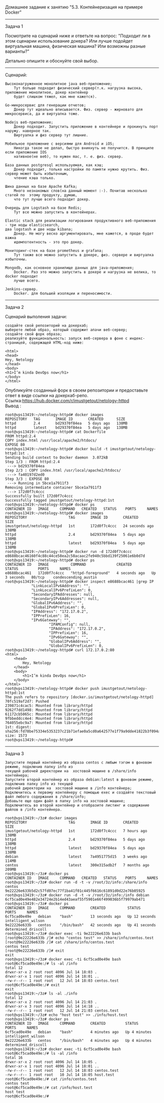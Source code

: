 Домашнее задание к занятию "5.3. Контейнеризация на примере Docker"

---

Задача 1

Посмотрите на сценарий ниже и ответьте на вопрос: "Подходит ли в этом сценарии использование докера? Или лучше подойдет виртуальная машина, физическая машина? Или возможны разные варианты?"

Детально опишите и обоснуйте свой выбор.

---

Сценарий:

    Высоконагруженное монолитное java веб-приложение;
        Тут больше подходит физический сервер(т.к. нагрузка высока, приложение монолитное, докер контейнер  
        будет слишком тяжел, как мне кажется).  

    Go-микросервис для генерации отчетов;  
        Докер тут идеально вписывается. Физ. сервер - жирновато для микросервиса, да и виртуалка тоже.

    Nodejs веб-приложение;  
        Докер подходит. Запустить приложение в контейнере и прокинуть порт наружу. наверное так.  
        Виртуалка и физ сервер тут лишние.  

    Мобильное приложение c версиями для Android и iOS;  
        Никогда такое не делал, быстро вникнуть не получится. В принципе если приложение IOS  
        нативное(не веб), то нужен mac, т. е. физ. сервер.  

    База данных postgresql используемая, как кэш;  
        Докер подходит, только настройки по памяти нужно крутить. Физ. сервер может быть избыточным,  
        чтение кэша только.  

    Шина данных на базе Apache Kafka;  
        Много незнакомых слов(на данный момент :-). Почитав несколько статей по  этому продукту, думаю,  
        что тут лучше всего подходит докер.  

    Очередь для Logstash на базе Redis;  
        Тут все можно запустить в контейнерах.  

    Elastic stack для реализации логирования продуктивного веб-приложения - три ноды elasticsearch,  
    два logstash и две ноды kibana;  
        Докер. Не могу веско аргументировать, мне кажется, в проде будет важна  
        идемпотентность - это про докер.  

    Мониторинг-стек на базе prometheus и grafana;  
        Тут также все можно запустить в докере, физ. сервере и виртуалка избыточны.  

    Mongodb, как основное хранилище данных для java-приложения;  
        Docker. Раз это можно запустить в докере и нагрузка не велика, то docker подходит  
        лучше всего.  

    Jenkins-сервер.  
        Docker. для большей изоляции и переносимости.  

---

Задача 2  

Сценарий выполения задачи:  

    создайте свой репозиторий на докерхаб;   
    выберете любой образ, который содержит апачи веб-сервер;  
    создайте свой форк образа;  
    реализуйте функциональность: запуск веб-сервера в фоне с индекс-страницей, содержащей HTML-код ниже:  
```
<html>  
<head>  
Hey, Netology  
</head>  
<body>  
<h1>I’m kinda DevOps now</h1>  
</body>  
</html>  
```
Опубликуйте созданный форк в своем репозитории и предоставьте ответ в виде ссылки на докерхаб-репо.  
Ссылка:https://hub.docker.com/r/imustgetout/netology-httpd  
Вывод :
```
root@vps13419:~/netology-httpd# docker images
REPOSITORY   TAG       IMAGE ID       CREATED      SIZE
httpd        2.4       bd29370f84ea   5 days ago   138MB
httpd        latest    bd29370f84ea   5 days ago   138MB
root@vps13419:~/netology-httpd# cat Dockerfile
FROM httpd:2.4
COPY index.html /usr/local/apache2/htdocs/
EXPOSE 80
root@vps13419:~/netology-httpd# docker build -t imustgetout/netology-httpd:1st .
Sending build context to Docker daemon  3.072kB
Step 1/3 : FROM httpd:2.4
 ---> bd29370f84ea
Step 2/3 : COPY index.html /usr/local/apache2/htdocs/
 ---> fa40197d2ed0
Step 3/3 : EXPOSE 80
 ---> Running in 5bce1a7911f3
Removing intermediate container 5bce1a7911f3
 ---> 172d0f7c4ccc
Successfully built 172d0f7c4ccc
Successfully tagged imustgetout/netology-httpd:1st
root@vps13419:~/netology-httpd# docker ps     
CONTAINER ID   IMAGE     COMMAND   CREATED   STATUS    PORTS     NAMES
root@vps13419:~/netology-httpd# docker images
REPOSITORY                   TAG       IMAGE ID       CREATED          SIZE
imustgetout/netology-httpd   1st       172d0f7c4ccc   24 seconds ago   138MB
httpd                        2.4       bd29370f84ea   5 days ago       138MB
httpd                        latest    bd29370f84ea   5 days ago       138MB
root@vps13419:~/netology-httpd# docker run -d 172d0f7c4ccc   
e8688bcac46160f4c88c44ce58ea2c58acaac2fe940c5bbd139f25061e6b0d7d
root@vps13419:~/netology-httpd# docker ps
CONTAINER ID   IMAGE          COMMAND              CREATED         STATUS         PORTS     NAMES
e8688bcac461   172d0f7c4ccc   "httpd-foreground"   4 seconds ago   Up 3 seconds   80/tcp    condescending_austin
root@vps13419:~/netology-httpd# docker inspect e8688bcac461 |grep IP
            "LinkLocalIPv6Address": "",
            "LinkLocalIPv6PrefixLen": 0,
            "SecondaryIPAddresses": null,
            "SecondaryIPv6Addresses": null,
            "GlobalIPv6Address": "",
            "GlobalIPv6PrefixLen": 0,
            "IPAddress": "172.17.0.2",
            "IPPrefixLen": 16,
            "IPv6Gateway": "",
                    "IPAMConfig": null,
                    "IPAddress": "172.17.0.2",
                    "IPPrefixLen": 16,
                    "IPv6Gateway": "",
                    "GlobalIPv6Address": "",
                    "GlobalIPv6PrefixLen": 0,
root@vps13419:~/netology-httpd# curl 172.17.0.2:80
<html>
	<head>
		Hey, Netology
	</head>
	<body>
		<h1>I’m kinda DevOps now</h1>
	</body>
</html>
root@vps13419:~/netology-httpd# docker push imustgetout/netology-httpd:1st  
The push refers to repository [docker.io/imustgetout/netology-httpd]
70fc519af2d7: Pushed 
239871c4cac5: Mounted from library/httpd 
9262f7dd1498: Mounted from library/httpd 
61172cb5065c: Mounted from library/httpd 
9fbbeddcc4e4: Mounted from library/httpd 
764055ebc9a7: Mounted from library/httpd 
1st: digest: sha256:fd78be75334e5353237c21b71efae0a5cd0a642577e1f79a9dde41822b3f094a size: 1573
root@vps13419:~/netology-httpd# 
```

---

Задача 3  

    Запустите первый контейнер из образа centos c любым тэгом в фоновом режиме, подключив папку info из  
    текущей рабочей директории на  хостовой машине в /share/info контейнера;  
    Запустите второй контейнер из образа debian:latest в фоновом режиме, подключив папку info из текущей  
    рабочей директории на  хостовой машине в /info контейнера;  
    Подключитесь к первому контейнеру с помощью exec и создайте текстовый файл любого содержания в /share/info;  
    Добавьте еще один файл в папку info на хостовой машине;  
    Подключитесь во второй контейнер и отобразите листинг и содержание файлов в /info контейнера.  
```
root@vps13419:~/3z# docker images
REPOSITORY                   TAG       IMAGE ID       CREATED        SIZE
imustgetout/netology-httpd   1st       172d0f7c4ccc   7 hours ago    138MB
httpd                        2.4       bd29370f84ea   5 days ago     138MB
httpd                        latest    bd29370f84ea   5 days ago     138MB
debian                       latest    7a4951775d15   3 weeks ago    114MB
centos                       latest    300e315adb2f   7 months ago   209MB
root@vps13419:~/3z# docker ps
CONTAINER ID   IMAGE     COMMAND   CREATED   STATUS    PORTS     NAMES
root@vps13419:~/3z# docker run -d -t -v /root/3z/info:/share/info centos
9e22226e633b5d2c57fd07ec77f1ba41f01c445f6616c61891d0d22e76b05925
root@vps13419:~/3z# docker run -d -t -v /root/3z/info:/info debian
6cf5cad0e49e482e34724e2b14ed43aeaf55f5901e66f499036b5f79979ab471
root@vps13419:~/3z# docker ps
CONTAINER ID   IMAGE     COMMAND       CREATED          STATUS          PORTS     NAMES
6cf5cad0e49e   debian    "bash"        13 seconds ago   Up 12 seconds             intelligent_wilson
9e22226e633b   centos    "/bin/bash"   42 seconds ago   Up 41 seconds             determined_driscoll
root@vps13419:~/3z# docker exec -ti 9e22226e633b bash
[root@9e22226e633b /]# echo "centos test" >> /share/info/centos.test
[root@9e22226e633b /]# cat /share/info/centos.test
centos test
[root@9e22226e633b /]# exit
exit
root@vps13419:~/3z# docker exec -ti 6cf5cad0e49e bash
root@6cf5cad0e49e:/# ls -al /info
total 12
drwxr-xr-x 2 root root 4096 Jul 14 18:03 .
drwxr-xr-x 1 root root 4096 Jul 14 18:01 ..
-rw-r--r-- 1 root root   12 Jul 14 18:03 centos.test
root@6cf5cad0e49e:/# exit
exit
root@vps13419:~/3z# ls -al ./info
total 12
drwxr-xr-x 2 root root 4096 Jul 14 21:03 .
drwxr-xr-x 3 root root 4096 Jul 14 14:18 ..
-rw-r--r-- 1 root root   12 Jul 14 21:03 centos.test
root@vps13419:~/3z# echo "host test" >> ./info/host.test
root@vps13419:~/3z# docker ps
CONTAINER ID   IMAGE     COMMAND       CREATED         STATUS         PORTS     NAMES
6cf5cad0e49e   debian    "bash"        4 minutes ago   Up 4 minutes             intelligent_wilson
9e22226e633b   centos    "/bin/bash"   4 minutes ago   Up 4 minutes             determined_driscoll
root@vps13419:~/3z# docker exec -ti 6cf5cad0e49e bash
root@6cf5cad0e49e:/# ls -al /info
total 16
drwxr-xr-x 2 root root 4096 Jul 14 18:05 .
drwxr-xr-x 1 root root 4096 Jul 14 18:01 ..
-rw-r--r-- 1 root root   12 Jul 14 18:03 centos.test
-rw-r--r-- 1 root root   10 Jul 14 18:05 host.test
root@6cf5cad0e49e:/# cat /info/centos.test
centos test
root@6cf5cad0e49e:/# cat /info/host.test
host test
root@6cf5cad0e49e:/#
```

